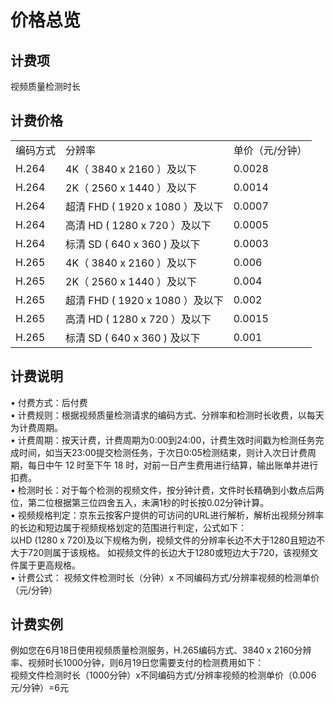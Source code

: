 # 价格总览

## 计费项

视频质量检测时长

## 计费价格
<table>
<tr>
    <td>编码方式<br/>
    <td>分辨率</td>
    <td>单价（元/分钟）</td>	
</tr>
<tr>
    <td> H.264<br/>
    <td>4K（ 3840 x 2160 ）及以下</td>
    <td>0.0028</td>	
</tr>
<tr>
    <td> H.264<br/>
    <td>2K（ 2560 x 1440 ）及以下</td>
    <td>0.0014</td>
</tr>
<tr>
    <td> H.264<br/>
    <td>超清 FHD ( 1920 x 1080 ）及以下</td>
    <td>0.0007</td>	
</tr>
<tr>
    <td> H.264<br/>
    <td>高清 HD ( 1280 x 720 ）及以下</td>
    <td>0.0005</td>	
</tr>
<tr>
    <td> H.264<br/>
    <td>标清 SD ( 640 x 360 ) 及以下</td>
    <td>0.0003</td>	
</tr>
<tr>
    <td> H.265<br/>
    <td>4K（ 3840 x 2160 ）及以下</td>
    <td>0.006</td>	
</tr>
<tr>
    <td> H.265<br/>
    <td>2K（ 2560 x 1440 ）及以下</td>
    <td>0.004</td>	
</tr>
<tr>
    <td> H.265<br/>
    <td>超清 FHD ( 1920 x 1080 ）及以下</td>
    <td>0.002</td>	
</tr>
<tr>
    <td> H.265<br/>
    <td>高清 HD ( 1280 x 720 ）及以下</td>
    <td>0.0015</td>
</tr>
<tr>	
    <td> H.265<br/>
    <td>标清 SD ( 640 x 360 ) 及以下</td>
    <td>0.001</td>
</tr>
</table>

## 计费说明
•	付费方式：后付费  
•	计费规则：根据视频质量检测请求的编码方式、分辨率和检测时长收费，以每天为计费周期。  
•	计费周期：按天计费，计费周期为0:00到24:00，计费生效时间戳为检测任务完成时间，如当天23:00提交检测任务，于次日0:05检测结束，则计入次日计费周期，每日中午 12 时至下午 18 时，对前一日产生费用进行结算，输出账单并进行扣费。  
•	检测时长：对于每个检测的视频文件，按分钟计费，文件时长精确到小数点后两位，第二位根据第三位四舍五入，未满1秒的时长按0.02分钟计算。  
•	视频规格判定：京东云按客户提供的可访问的URL进行解析，解析出视频分辨率的长边和短边属于视频规格划定的范围进行判定，公式如下：  
以HD (1280 x 720)及以下规格为例，视频文件的分辨率长边不大于1280且短边不大于720则属于该规格。
如视频文件的长边大于1280或短边大于720，该视频文件属于更高规格。  
•	计费公式：
视频文件检测时长（分钟）x 不同编码方式/分辨率视频的检测单价（元/分钟）
## 计费实例
例如您在6月18日使用视频质量检测服务，H.265编码方式、3840 x 2160分辨率、视频时长1000分钟，则6月19日您需要支付的检测费用如下：  
视频文件检测时长（1000分钟）x不同编码方式/分辨率视频的检测单价（0.006元/分钟）=6元 

